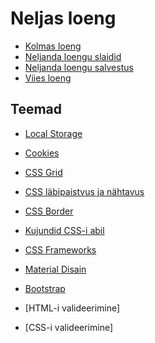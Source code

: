 # Neljas loeng

- [Kolmas loeng](../Lesson-03/README.md)
- [Neljanda loengu slaidid](Slides.md)
- [Neljanda loengu salvestus](https://youtu.be/dHSBwsp1GF4)
- [Viies loeng](../Lesson-05/README.md)

## Teemad


- [Local Storage](../../../Subjects/Front-End-Technologies/Topics/Local-Storage/README.md)
- [Cookies](../../../Subjects/Front-End-Technologies/Topics/Cookies/README.md)
- [CSS Grid](../../../Subjects/Front-End-Technologies/Topics/Grid/README.md)
- [CSS läbipaistvus ja nähtavus](../../../Subjects/Front-End-Technologies/Topics/Opacity-Visibility/README.md)

- [CSS Border](../../../Subjects/Front-End-Technologies/Topics/Border/README.md)
- [Kujundid CSS-i abil](../../../Subjects/Front-End-Technologies/Topics/Shapes-with-CSS/README.md)
- [CSS Frameworks](../../../Subjects/Front-End-Technologies/Topics/CSS-Frameworks/README.md)
- [Material Disain](../../../Subjects/Front-End-Technologies/Topics/Material-Design/README.md)
- [Bootstrap](../../../Subjects/Front-End-Technologies/Topics/Bootstrap/README.md)

- [HTML-i valideerimine]
- [CSS-i valideerimine]
